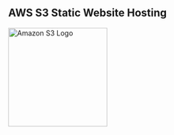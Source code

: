 <h2> AWS S3 Static Website Hosting</h2>

<img src="https://cdn.worldvectorlogo.com/logos/amazon-s3.svg" alt="Amazon S3 Logo" width="200">


